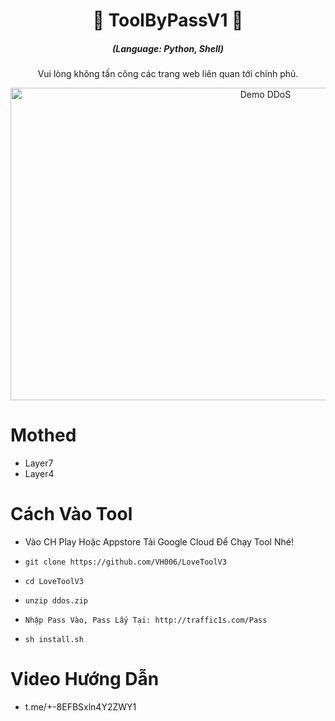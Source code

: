 <h1 align="center">🚀 ToolByPassV1 🚀</h1>
<em><h5 align="center">(Language: Python, Shell)</h5></em>
  
<p align="center">Vui lòng không tấn công các trang web liên quan tới chính phủ.</p>

<p align="center"><img src="https://i.imgur.com/ZFPU2zj.png" width="800" height="500" alt="Demo DDoS"></p>

# Mothed

* Layer7 
* Layer4 

# Cách Vào Tool

* Vào CH Play Hoặc Appstore Tải Google Cloud Để Chạy Tool Nhé!

* ```git clone https://github.com/VH006/LoveToolV3```
* ```cd LoveToolV3```
* ```unzip ddos.zip```
* ```Nhập Pass Vào, Pass Lấy Tại: http://traffic1s.com/Pass```
* ```sh install.sh```
# Video Hướng Dẫn
* t.me/+-8EFBSxln4Y2ZWY1
